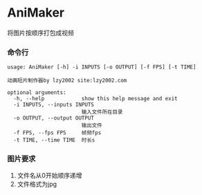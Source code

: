 # AniMaker
将图片按顺序打包成视频

### 命令行
```
usage: AniMaker [-h] -i INPUTS [-o OUTPUT] [-f FPS] [-t TIME]

动画短片制作器by lzy2002 site:lzy2002.com

optional arguments:
  -h, --help            show this help message and exit
  -i INPUTS, --inputs INPUTS
                        输入文件所在目录
  -o OUTPUT, --output OUTPUT
                        输出文件
  -f FPS, --fps FPS     帧频fps
  -t TIME, --time TIME  时长s
```

### 图片要求
1. 文件名从0开始顺序递增
1. 文件格式为jpg
